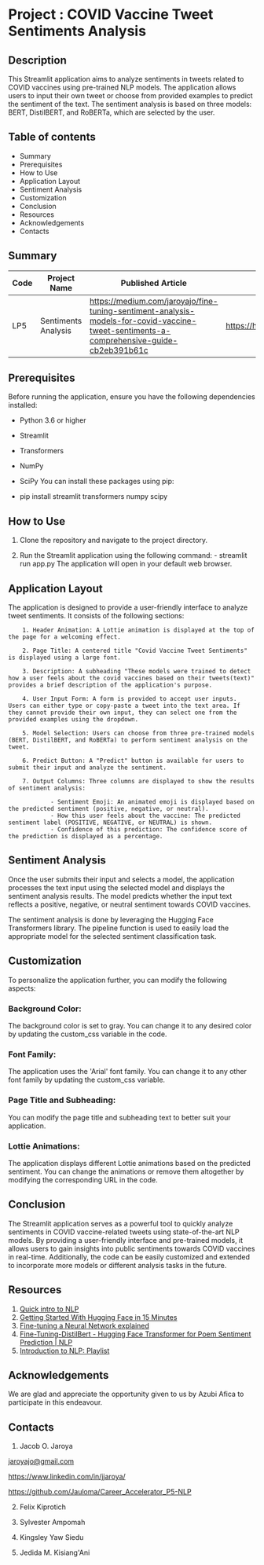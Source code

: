# Project : COVID Vaccine Tweet Sentiments Analysis

## Description

This Streamlit application aims to analyze sentiments in tweets related to COVID vaccines using pre-trained NLP models. The application allows users to input their own tweet or choose from provided examples to predict the sentiment of the text. The sentiment analysis is based on three models: BERT, DistilBERT, and RoBERTa, which are selected by the user. 

## Table of contents
- Summary
- Prerequisites
- How to Use
- Application Layout
- Sentiment Analysis
- Customization
- Conclusion
- Resources
- Acknowledgements
- Contacts

## Summary

| Code | Project Name | Published Article | Deployed App |
|------------------|------------------|------------------|------------------|
| LP5     |Sentiments Analysis     | https://medium.com/jaroyajo/fine-tuning-sentiment-analysis-models-for-covid-vaccine-tweet-sentiments-a-comprehensive-guide-cb2eb391b61c    | https://huggingface.co/spaces/UholoDala/Jj_Sentiment_Analysis_Ap     |



## Prerequisites
Before running the application, ensure you have the following dependencies installed:

- Python 3.6 or higher
- Streamlit
- Transformers
- NumPy
- SciPy
You can install these packages using pip:

- pip install streamlit transformers numpy scipy

## How to Use
1. Clone the repository and navigate to the project directory.

2. Run the Streamlit application using the following command:
        - streamlit run app.py
        The application will open in your default web browser.

## Application Layout
The application is designed to provide a user-friendly interface to analyze tweet sentiments. It consists of the following sections:

        1. Header Animation: A Lottie animation is displayed at the top of the page for a welcoming effect.

        2. Page Title: A centered title "Covid Vaccine Tweet Sentiments" is displayed using a large font.

        3. Description: A subheading "These models were trained to detect how a user feels about the covid vaccines based on their tweets(text)" provides a brief description of the application's purpose.

        4. User Input Form: A form is provided to accept user inputs. Users can either type or copy-paste a tweet into the text area. If they cannot provide their own input, they can select one from the provided examples using the dropdown.

        5. Model Selection: Users can choose from three pre-trained models (BERT, DistilBERT, and RoBERTa) to perform sentiment analysis on the tweet.

        6. Predict Button: A "Predict" button is available for users to submit their input and analyze the sentiment.

        7. Output Columns: Three columns are displayed to show the results of sentiment analysis:

                - Sentiment Emoji: An animated emoji is displayed based on the predicted sentiment (positive, negative, or neutral).
                - How this user feels about the vaccine: The predicted sentiment label (POSITIVE, NEGATIVE, or NEUTRAL) is shown.
                - Confidence of this prediction: The confidence score of the prediction is displayed as a percentage.

## Sentiment Analysis
Once the user submits their input and selects a model, the application processes the text input using the selected model and displays the sentiment analysis results. The model predicts whether the input text reflects a positive, negative, or neutral sentiment towards COVID vaccines.

The sentiment analysis is done by leveraging the Hugging Face Transformers library. The pipeline function is used to easily load the appropriate model for the selected sentiment classification task.

## Customization

To personalize the application further, you can modify the following aspects:

### Background Color: 
The background color is set to gray. You can change it to any desired color by updating the custom_css variable in the code.

### Font Family: 
The application uses the 'Arial' font family. You can change it to any other font family by updating the custom_css variable.

### Page Title and Subheading: 
You can modify the page title and subheading text to better suit your application.

### Lottie Animations: 
The application displays different Lottie animations based on the predicted sentiment. You can change the animations or remove them altogether by modifying the corresponding URL in the code.

## Conclusion

The Streamlit application serves as a powerful tool to quickly analyze sentiments in COVID vaccine-related tweets using state-of-the-art NLP models. By providing a user-friendly interface and pre-trained models, it allows users to gain insights into public sentiments towards COVID vaccines in real-time. Additionally, the code can be easily customized and extended to incorporate more models or different analysis tasks in the future.

## Resources
1. [Quick intro to NLP](https://www.youtube.com/watch?v=CMrHM8a3hqw)
1. [Getting Started With Hugging Face in 15 Minutes](https://www.youtube.com/watch?v=QEaBAZQCtwE)
1. [Fine-tuning a Neural Network explained](https://www.youtube.com/watch?v=5T-iXNNiwIs)
1. [Fine-Tuning-DistilBert - Hugging Face Transformer for Poem Sentiment Prediction | NLP](https://www.youtube.com/watch?v=zcW2HouIIQg)
1. [Introduction to NLP: Playlist](https://www.youtube.com/playlist?list=PLM8wYQRetTxCCURc1zaoxo9pTsoov3ipY)
<!-- 1. [](https://www.youtube.com/)
1. [](https://www.youtube.com/) -->

## Acknowledgements
We are glad and appreciate the opportunity given to us by Azubi Afica to participate in this endeavour.

## Contacts
1. Jacob O. Jaroya

jaroyajo@gmail.com

https://www.linkedin.com/in/jjaroya/

https://github.com/Jauloma/Career_Accelerator_P5-NLP

2. Felix Kiprotich

3. Sylvester Ampomah

4. Kingsley Yaw Siedu

5. Jedida M. Kisiang'Ani